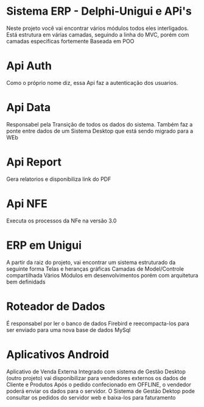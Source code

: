 # Sistema ERP - Delphi-Unigui e APi's

Neste projeto você vai encontrar vários módulos todos eles interligados.
Está estrutura em várias camadas, seguindo a linha do MVC, porém com camadas especificas fortemente Baseada em POO

# Api Auth
  Como o próprio nome diz, essa Api faz a autenticação dos usuarios.
  
# Api Data
  Responsabel pela Transição de todos os dados do sistema.
  Também faz a ponte entre dados de um Sistema Desktop que está sendo migrado para a WEb
  
# Api Report
  Gera relatorios e disponibiliza link do PDF
  
# Api NFE
  Executa os processos da NFe na versão 3.0
  
# ERP em Unigui
  A partir da raiz do projeto, vai encontrar um sistema estruturado da seguinte forma
    Telas e heranças gráficas
    Camadas de Model/Controle compartilhada
    Vários Módulos em desenvolvimentos porém com arquitetura bem definidads
    
# Roteador de Dados
  É responsabel por ler o banco de dados Firebird e reecompacta-los para ser enviado para uma nova base de dados MySql
  
# Aplicativos Android

  Aplicativo de Venda Externa
      Integrado com sistema de Gestão Desktop (outro projeto) vai disponibilizar para vendedores externos os dados de Cliente e Produtos
      Após o pedido confecionado em OFFLINE, o vendedor poderá enviar os dados para o servidor.
      O Sistema de Gestão Dektop pode consultar os pedidos do servidor web e baixa-los para faturamento
      
      
    
